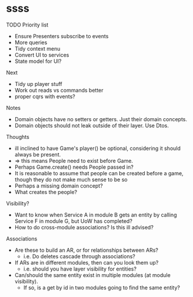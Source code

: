 ssss
====

TODO Priority list
* Ensure Presenters subscribe to events
* More queries
* Tidy context menu
* Convert UI to services
* State model for UI?

Next
* Tidy up player stuff
* Work out reads vs commands better
* proper cqrs with events?

Notes
* Domain objects have no setters or getters. Just their domain concepts.
* Domain objects should not leak outside of their layer. Use Dtos.

Thoughts
* ill inclined to have Game's player() be optional, considering it should always be present.
* => this means People need to exist before Game.
* Perhaps Game.create() needs People passed in?
* It is reasonable to assume that people can be created before a game, though they do not make much sense to be so
* Perhaps a missing domain concept?
* What creates the people?

Visibility?
* Want to know when Service A in module B gets an entity by calling Service F in module G, but UoW has completed?
* How to do cross-module associations? Is this ill advised?

Associations
* Are these to build an AR, or for relationships between ARs?
  * i.e. Do deletes cascade through associations?
* If ARs are in different modules, then can you look them up?
  * i.e. should you have layer visibility for entities?
* Can/should the same entity exist in multiple modules (at module visibility).
  * If so, is a get by id in two modules going to find the same entity?
